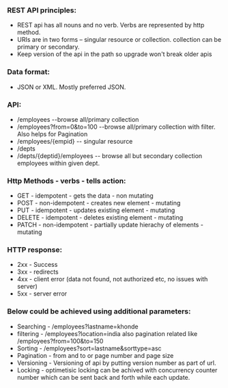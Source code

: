 ### REST API principles:
- REST api has all nouns and no verb. Verbs are represented by http method.
- URIs are in two forms – singular resource or collection. collection can be primary or secondary.
- Keep version of the api in the path so upgrade won't break older apis
 
### Data format:
- JSON or XML. Mostly preferred JSON.

### API:
- /employees  --browse all/primary collection
- /employees?from=0&to=100  --browse all/primary collection with filter. Also helps for Pagination
- /employees/{empid}  -- singular resource
- /depts
- /depts/{deptid}/employees  -- browse all but secondary collection employees within given dept.

### Http Methods - verbs - tells action:
- GET - idempotent - gets the data - non mutating
- POST - non-idempotent - creates new element - mutating
- PUT - idempotent - updates existing element - mutating
- DELETE - idempotent - deletes existing element - mutating
- PATCH - non-idempotent - partially update hierachy of elements - mutating

### HTTP response:
- 2xx - Success
- 3xx - redirects
- 4xx - client error (data not found, not authorized etc, no issues with server)
- 5xx - server error 

### Below could be achieved using additional parameters:
- Searching - /employees?lastname=khonde
- filtering - /employees?location=india also pagination related like /employees?from=100&to=150
- Sorting - /employees?sort=lastname&sorttype=asc
- Pagination - from and to or page number and page size
- Versioning - Versioning of api by putting version number as part of url. 
- Locking - optimetisic locking can be achived with concurrency counter number which can be sent back and forth while each update.


